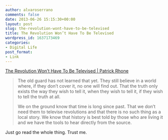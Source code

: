 ```yaml
---
author: alvaroserrano
comments: false
date: 2013-06-26 15:15:30+00:00
layout: post
slug: the-revolution-wont-have-to-be-televised
title: The Revolution Won’t Have To Be Televised
wordpress_id: 1637173469
categories:
- Digital Life
post_format:
- Link
---
```


[The Revolution Won’t Have To Be Televised | Patrick Rhone](http://patrickrhone.com/2013/06/26/the-revolution-wont-have-to-be-televised/)



<blockquote>The old guard has not learned that yet. They still believe in a world where, if they don’t cover it, no one will find out. That the truth only exists the way they wish to tell it, when they wish to tell it, if they wish to tell the truth at all.

We on the ground know that time is long since past. That we don’t need them to televise revolutions and that there is no such thing as a local story. We know that history is best told by those who are living it and we have the tools to hear directly from the source.</blockquote>



Just go read the whole thing. Trust me.
